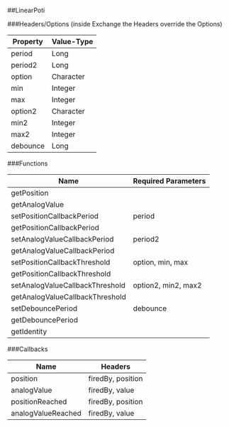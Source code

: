##LinearPoti


###Headers/Options (inside Exchange the Headers override the Options)


| Property             | Value-Type                              |
|----------------------|-----------------------------------------|
|               period |       Long |
|              period2 |       Long |
|               option |  Character |
|                  min |    Integer |
|                  max |    Integer |
|              option2 |  Character |
|                 min2 |    Integer |
|                 max2 |    Integer |
|             debounce |       Long |



###Functions

| Name                 | Required Parameters                      |
|----------------------|------------------------------------------|
|          getPosition |                                          |
|       getAnalogValue |                                          |
| setPositionCallbackPeriod |                                   period |
| getPositionCallbackPeriod |                                          |
| setAnalogValueCallbackPeriod |                                  period2 |
| getAnalogValueCallbackPeriod |                                          |
| setPositionCallbackThreshold |                         option, min, max |
| getPositionCallbackThreshold |                                          |
| setAnalogValueCallbackThreshold |                      option2, min2, max2 |
| getAnalogValueCallbackThreshold |                                          |
|    setDebouncePeriod |                                 debounce |
|    getDebouncePeriod |                                          |
|          getIdentity |                                          |




###Callbacks

| Name                 | Headers                                  |
|----------------------|------------------------------------------|
|             position |                        firedBy, position |
|          analogValue |                           firedBy, value |
|      positionReached |                        firedBy, position |
|   analogValueReached |                           firedBy, value |


